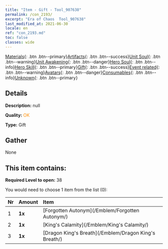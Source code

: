 ```yaml
---
title: "Item - Gift - Tool_907638"
permalink: /con_2193/
excerpt: "Era of Chaos  Tool_907638"
last_modified_at: 2021-06-30
locale: en
ref: "con_2193.md"
toc: false
classes: wide
---
```

 [Materials](/Items/){: .btn .btn--primary}[Artifacts](/Items/Artifacts/){: .btn .btn--success}[Unit Soul](/Items/UnitSoul/){: .btn .btn--warning}[Unit Awakening](/Items/UnitAwakening/){: .btn .btn--danger}[Hero Soul](/Items/HeroSoul/){: .btn .btn--info}[Hero Skill](/Items/HeroSkill/){: .btn .btn--primary}[Gift](/Items/Gift/){: .btn .btn--success}[Event related](/Items/Events/){: .btn .btn--warning}[Avatars](/Items/Avatars/){: .btn .btn--danger}[Consumables](/Items/Consumables/){: .btn .btn--info}[Unknown](/Items/Unknown/){: .btn .btn--primary}

## Details
 **Description:** null

 **Quality:** <span style="color: #FF8C00">OK</span>

 **Type:** Gift

## Gather

  None

## This item contains:

 **Required Level to open:** 38

 You would need to choose 1 item from the list (0):

  | Nr | Amount |     Item    |
  |:---|:-------|:------------|
  | 1 |  **1x** | [Forgotten Autonym](/Emblem/Forgotten Autonym/) |  | 
  | 2 |  **1x** | [King's Calamity](/Emblem/King's Calamity/) |  | 
  | 3 |  **1x** | [Dragon King's Breath](/Emblem/Dragon King's Breath/) |  | 
